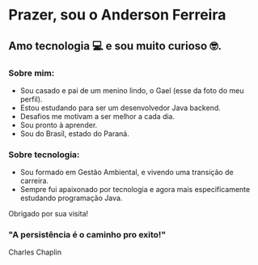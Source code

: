 # Prazer, sou o Anderson Ferreira

## Amo tecnologia 💻 e sou muito curioso 🤓. 

### Sobre mim: 
- Sou casado e pai de um menino lindo, o Gael (esse da foto do meu perfil).
- Estou estudando para ser um desenvolvedor Java backend.
- Desafios me motivam a ser melhor a cada dia.
- Sou pronto à aprender.
- Sou do Brasil, estado do Paraná. 

### Sobre tecnologia: 
- Sou formado em Gestão Ambiental, e vivendo uma transição de carreira. 
- Sempre fui apaixonado por tecnologia e agora mais especificamente estudando programação Java. 

Obrigado por sua visita! 

### "A persistência é o caminho pro exito!" 
Charles Chaplin
                                                                                                
                                                                                                      
                                                                                                                                                                                                                                                                                                
